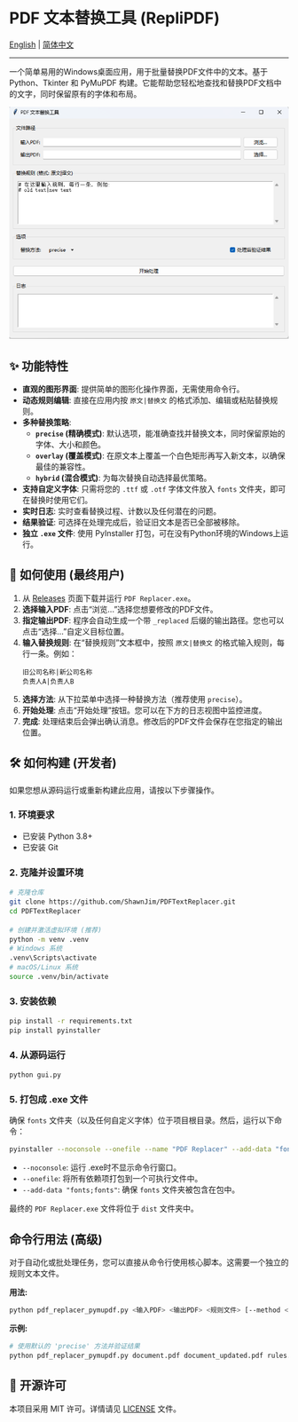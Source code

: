# PDF 文本替换工具 (RepliPDF)

[English](README.md) | [简体中文](README.zh-CN.md)

---

一个简单易用的Windows桌面应用，用于批量替换PDF文件中的文本。基于 Python、Tkinter 和 PyMuPDF 构建。它能帮助您轻松地查找和替换PDF文档中的文字，同时保留原有的字体和布局。

![应用截图](img.png)

## ✨ 功能特性

- **直观的图形界面**: 提供简单的图形化操作界面，无需使用命令行。
- **动态规则编辑**: 直接在应用内按 `原文|替换文` 的格式添加、编辑或粘贴替换规则。
- **多种替换策略**:
  - **`precise` (精确模式)**: 默认选项，能准确查找并替换文本，同时保留原始的字体、大小和颜色。
  - **`overlay` (覆盖模式)**: 在原文本上覆盖一个白色矩形再写入新文本，以确保最佳的兼容性。
  - **`hybrid` (混合模式)**: 为每次替换自动选择最优策略。
- **支持自定义字体**: 只需将您的 `.ttf` 或 `.otf` 字体文件放入 `fonts` 文件夹，即可在替换时使用它们。
- **实时日志**: 实时查看替换过程、计数以及任何潜在的问题。
- **结果验证**: 可选择在处理完成后，验证旧文本是否已全部被移除。
- **独立 `.exe` 文件**: 使用 PyInstaller 打包，可在没有Python环境的Windows上运行。

## 🚀 如何使用 (最终用户)

1.  从 [Releases](https://github.com/ShawnJim/PDFTextReplacer/releases) 页面下载并运行 `PDF Replacer.exe`。
2.  **选择输入PDF**: 点击“浏览...”选择您想要修改的PDF文件。
3.  **指定输出PDF**: 程序会自动生成一个带 `_replaced` 后缀的输出路径。您也可以点击“选择...”自定义目标位置。
4.  **输入替换规则**: 在“替换规则”文本框中，按照 `原文|替换文` 的格式输入规则，每行一条。例如：
    ```
    旧公司名称|新公司名称
    负责人A|负责人B
    ```
5.  **选择方法**: 从下拉菜单中选择一种替换方法（推荐使用 `precise`）。
6.  **开始处理**: 点击“开始处理”按钮。您可以在下方的日志视图中监控进度。
7.  **完成**: 处理结束后会弹出确认消息。修改后的PDF文件会保存在您指定的输出位置。

## 🛠️ 如何构建 (开发者)

如果您想从源码运行或重新构建此应用，请按以下步骤操作。

### 1. 环境要求

- 已安装 Python 3.8+
- 已安装 Git

### 2. 克隆并设置环境

```bash
# 克隆仓库
git clone https://github.com/ShawnJim/PDFTextReplacer.git
cd PDFTextReplacer

# 创建并激活虚拟环境 (推荐)
python -m venv .venv
# Windows 系统
.venv\Scripts\activate
# macOS/Linux 系统
source .venv/bin/activate
```

### 3. 安装依赖

```bash
pip install -r requirements.txt
pip install pyinstaller
```

### 4. 从源码运行

```bash
python gui.py
```

### 5. 打包成 .exe 文件

确保 `fonts` 文件夹（以及任何自定义字体）位于项目根目录。然后，运行以下命令：

```bash
pyinstaller --noconsole --onefile --name "PDF Replacer" --add-data "fonts;fonts" gui.py
```
- `--noconsole`: 运行 .exe时不显示命令行窗口。
- `--onefile`: 将所有依赖项打包到一个可执行文件中。
- `--add-data "fonts;fonts"`: 确保 `fonts` 文件夹被包含在包中。

最终的 `PDF Replacer.exe` 文件将位于 `dist` 文件夹中。

## 命令行用法 (高级)

对于自动化或批处理任务，您可以直接从命令行使用核心脚本。这需要一个独立的规则文本文件。

**用法:**
```bash
python pdf_replacer_pymupdf.py <输入PDF> <输出PDF> <规则文件> [--method <方法>] [--verify]
```

**示例:**
```bash
# 使用默认的 'precise' 方法并验证结果
python pdf_replacer_pymupdf.py document.pdf document_updated.pdf rules.txt --verify
```

## 📄 开源许可

本项目采用 MIT 许可。详情请见 [LICENSE](LICENSE) 文件。
